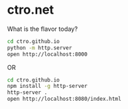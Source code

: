 ctro.net
========

What is the flavor today?

```sh
cd ctro.github.io
python -m http.server
open http://localhost:8000
```
OR

```sh
cd ctro.github.io
npm install -g http-server
http-server .
open http://localhost:8080/index.html
```
